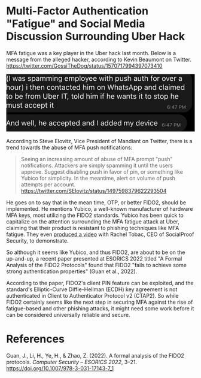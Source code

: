 # Multi-Factor Authentication "Fatigue" and Social Media Discussion Surrounding Uber Hack

MFA fatigue was a key player in the Uber hack last month. Below is a message from the alleged hacker, according to Kevin Beaumont on Twitter. <https://twitter.com/GossiTheDog/status/1570717994397073410>

![Message from the alleged hacker](/_img/mfa-fatigue-message.png)

According to Steve Elovitz, Vice President of Mandiant on Twitter, there is a trend towards the abuse of MFA push notifications:
> Seeing an increasing amount of abuse of MFA prompt "push" notifications. Attackers are simply spamming it until the users approve. Suggest disabling push in favor of pin, or something like Yubico for simplicity. In the meantime, alert on volume of push attempts per account.
<https://twitter.com/SElovitz/status/1497598379622293504>

He goes on to say that in the mean time, OTP, or better FIDO2, should be implemented. He mentions Yubico, a well-known manufacturer of hardware MFA keys, most utilizing the FIDO2 standards. Yubico has been quick to capitalize on the attention surrounding the MFA fatigue attack at Uber, claiming that their product is resistant to phishing techniques like MFA fatigue. They even [produced a video](https://twitter.com/i/status/1575172627387162624) with Rachel Tobac, CEO of SocialProof Security, to demonstrate.


So although it seems like Yubico, and thus FIDO2, are about to be on the up-and-up, a recent paper presented at ESORICS 2022 titled "A Formal Analysis of the FIDO2 Protocols" found that FIDO2 "fails to achieve some strong authentication properties" (Guan et al., 2022).

According to the paper, FIDO2's client PIN feature can be exploited, and the standard's Elliptic-Curve Diffie-Hellman (ECDH) key agreement is not authenticated in Client to Authenticator Protocol v2 (CTAP2). So while FIDO2 certainly seems like the next step in securing MFA against the rise of fatigue-based and other phishing attacks, it might need some work before it can be considered universally reliable and secure.


# References
Guan, J., Li, H., Ye, H., & Zhao, Z. (2022). A formal analysis of the FIDO2 protocols. _Computer Security – ESORICS 2022_, 3–21. https://doi.org/10.1007/978-3-031-17143-7_1